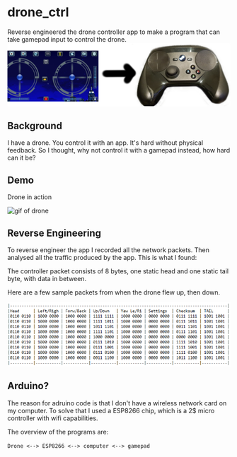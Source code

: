 # drone_ctrl
Reverse engineered the drone controller app to make a program that can take gamepad input to control the drone.
![one image, thousand words](https://github.com/dumheter/drone_ctrl/blob/master/resources/tldr.png?raw=true)


## Background
I have a drone. You control it with an app. It's hard without physical feedback.
So I thought, why not control it with a gamepad instead, how hard can it be?

## Demo
Drone in action

![gif of drone](https://github.com/dumheter/drone_ctrl/blob/master/resources/demo.gif?raw=true)

## Reverse Engineering
To reverse engineer the app I recorded all the network packets. Then analysed all the traffic produced by the app.
This is what I found:

The controller packet consists of 8 bytes, one static head and one static tail byte, with data in between.

Here are a few sample packets from when the drone flew up, then down.

![table](https://github.com/dumheter/drone_ctrl/blob/master/resources/table.png?raw=true)

## Arduino?
The reason for adruino code is that I don't have a wireless network card on my computer.
To solve that I used a ESP8266 chip, which is a 2$ micro controller with wifi capabilities.

The overview of the programs are:

`Drone <--> ESP8266 <--> computer <--> gamepad`
